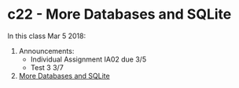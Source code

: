 # c22 - More Databases and SQLite

In this class Mar 5 2018:

1. Announcements:
   * Individual Assignment IA02 due 3/5
   * Test 3 3/7
1. [More Databases and SQLite](1.more_sql.md)
